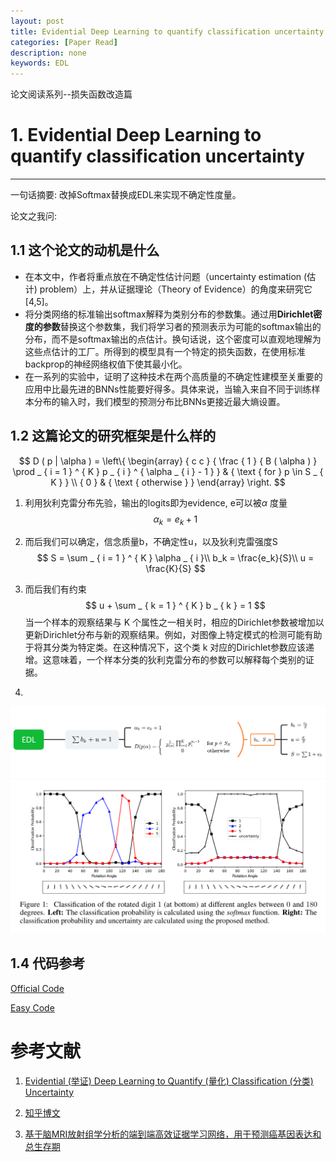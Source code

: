 ```yaml
---
layout: post
title: Evidential Deep Learning to quantify classification uncertainty
categories: [Paper Read]
description: none
keywords: EDL
---
```


论文阅读系列--损失函数改造篇

# 1. Evidential Deep Learning to quantify classification uncertainty

****

一句话摘要: 改掉Softmax替换成EDL来实现不确定性度量。



论文之我问:

## 1.1 这个论文的动机是什么

- 在本文中，作者将重点放在不确定性估计问题（uncertainty estimation (估计) problem）上，并从证据理论（Theory of Evidence）的角度来研究它[4,5]。
- 将分类网络的标准输出softmax解释为类别分布的参数集。通过用**Dirichlet密度的参数**替换这个参数集，我们将学习者的预测表示为可能的softmax输出的分布，而不是softmax输出的点估计。换句话说，这个密度可以直观地理解为这些点估计的工厂。所得到的模型具有一个特定的损失函数，在使用标准backprop的神经网络权值下使其最小化。
- 在一系列的实验中，证明了这种技术在两个高质量的不确定性建模至关重要的应用中比最先进的BNNs性能要好得多。具体来说，当输入来自不同于训练样本分布的输入时，我们模型的预测分布比BNNs更接近最大熵设置。


## 1.2 这篇论文的研究框架是什么样的

$$
D ( p | \alpha ) = \left\{ \begin{array} { c c } { \frac { 1 } { B ( \alpha ) } \prod _ { i = 1 } ^ { K } p _ { i } ^ { \alpha _ { i } - 1 } } & { \text { for } p \in S _ { K } } \\ { 0 } & { \text { otherwise } } \end{array} \right.
$$

1. 利用狄利克雷分布先验，输出的logits即为evidence, e可以被$\alpha$ 度量
   $$
   \alpha _ { k } = e _ { k } + 1
   $$

2. 而后我们可以确定，信念质量b，不确定性u，以及狄利克雷强度S
   $$
   S = \sum _ { i = 1 } ^ { K } \alpha _ { i }\\
   b_k = \frac{e_k}{S}\\
   u = \frac{K}{S}
   $$

3. 而后我们有约束
   $$
   u + \sum _ { k = 1 } ^ { K } b _ { k } = 1
   $$
   当一个样本的观察结果与 K 个属性之一相关时，相应的Dirichlet参数被增加以更新Dirichlet分布与新的观察结果。例如，对图像上特定模式的检测可能有助于将其分类为特定类。在这种情况下，这个类 k 对应的Dirichlet参数应该递增。这意味着，一个样本分类的狄利克雷分布的参数可以解释每个类别的证据。

4. 

<center>
    <img src="/images/posts/blog/Paper/1662026428981.jpg" alt="picture not found" style="zoom:70%;" />
    <br>
</center>

<center>
    <img src="/images/posts/blog/Paper/1662026581930.jpg" alt="picture not found" style="zoom:70%;" />
    <br>
</center>


## 1.4 代码参考

[Official Code](https://muratsensoy.github.io/uncertainty.html)

[Easy Code](https://github.com/dougbrion/pytorch-classification-uncertainty)

# 参考文献

1. [Evidential (举证) Deep Learning to Quantify (量化) Classification (分类) Uncertainty](https://papers.nips.cc/paper/2018/hash/a981f2b708044d6fb4a71a1463242520-Abstract.html)

2. [知乎博文](https://zhuanlan.zhihu.com/p/445915367)
3. [基于脑MRI放射组学分析的端到端高效证据学习网络，用于预测癌基因表达和总生存期](https://www.bilibili.com/video/BV1xT411L7Q1)
